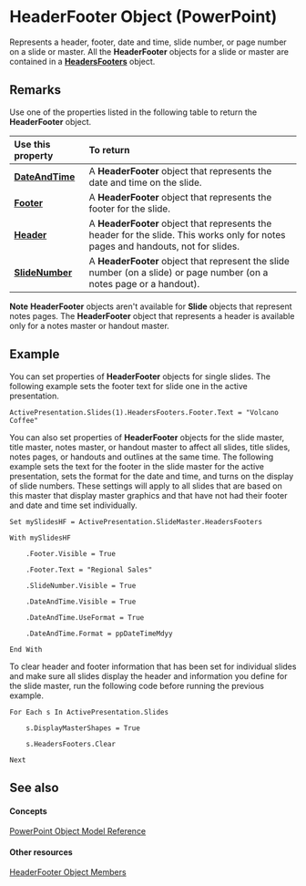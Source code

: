 
# HeaderFooter Object (PowerPoint)

Represents a header, footer, date and time, slide number, or page number on a slide or master. All the  **HeaderFooter** objects for a slide or master are contained in a **[HeadersFooters](5fb10c90-0611-e797-836b-3f18b273af04.md)** object.


## Remarks

Use one of the properties listed in the following table to return the  **HeaderFooter** object.



|**Use this property**|**To return**|
|:-----|:-----|
|**[DateAndTime](15d8f1a4-c48f-7afd-d701-d5e7545aadd4.md)**|A  **HeaderFooter** object that represents the date and time on the slide.|
|**[Footer](a684ae25-7174-50e5-095e-0073873628e6.md)**|A  **HeaderFooter** object that represents the footer for the slide.|
|**[Header](83748bf7-10a4-1ee7-4eef-4ef8fd38b7da.md)**|A  **HeaderFooter** object that represents the header for the slide. This works only for notes pages and handouts, not for slides.|
|**[SlideNumber](c846069f-dd3f-c5ac-f9ac-b5a7ed499bdc.md)**|A  **HeaderFooter** object that represent the slide number (on a slide) or page number (on a notes page or a handout).|

 **Note**   **HeaderFooter** objects aren't available for **Slide** objects that represent notes pages. The **HeaderFooter** object that represents a header is available only for a notes master or handout master.


## Example

You can set properties of  **HeaderFooter** objects for single slides. The following example sets the footer text for slide one in the active presentation.


```
ActivePresentation.Slides(1).HeadersFooters.Footer.Text = "Volcano Coffee"
```

You can also set properties of  **HeaderFooter** objects for the slide master, title master, notes master, or handout master to affect all slides, title slides, notes pages, or handouts and outlines at the same time. The following example sets the text for the footer in the slide master for the active presentation, sets the format for the date and time, and turns on the display of slide numbers. These settings will apply to all slides that are based on this master that display master graphics and that have not had their footer and date and time set individually.




```
Set mySlidesHF = ActivePresentation.SlideMaster.HeadersFooters

With mySlidesHF

    .Footer.Visible = True

    .Footer.Text = "Regional Sales"

    .SlideNumber.Visible = True

    .DateAndTime.Visible = True

    .DateAndTime.UseFormat = True

    .DateAndTime.Format = ppDateTimeMdyy

End With
```

To clear header and footer information that has been set for individual slides and make sure all slides display the header and information you define for the slide master, run the following code before running the previous example.




```
For Each s In ActivePresentation.Slides

    s.DisplayMasterShapes = True

    s.HeadersFooters.Clear

Next
```


## See also


#### Concepts


[PowerPoint Object Model Reference](00acd64a-5896-0459-39af-98df2849849e.md)
#### Other resources


[HeaderFooter Object Members](2aef091e-a986-e1f9-c70e-8f3d52049e63.md)

